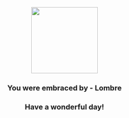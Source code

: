 <p align="center">
    <img src="https://raw.githubusercontent.com/PokeAPI/sprites/master/sprites/pokemon/271.png" width="150" height="150">
</p>
<h3 align="center">You were embraced by - <b>Lombre</b></h3>
<h3 align="center">Have a wonderful day!</h3>
